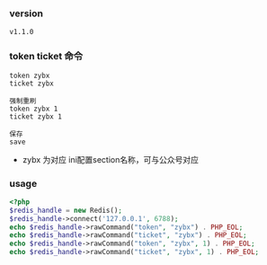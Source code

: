 
### version
```
v1.1.0
```


### token ticket 命令
```
token zybx
ticket zybx

强制重刷
token zybx 1   
ticket zybx 1

保存
save
```
* zybx 为对应 ini配置section名称，可与公众号对应


### usage
```php
<?php
$redis_handle = new Redis();
$redis_handle->connect('127.0.0.1', 6788);
echo $redis_handle->rawCommand("token", "zybx") . PHP_EOL;
echo $redis_handle->rawCommand("ticket", "zybx") . PHP_EOL;
echo $redis_handle->rawCommand("token", "zybx", 1) . PHP_EOL;
echo $redis_handle->rawCommand("ticket", "zybx", 1) . PHP_EOL;
```